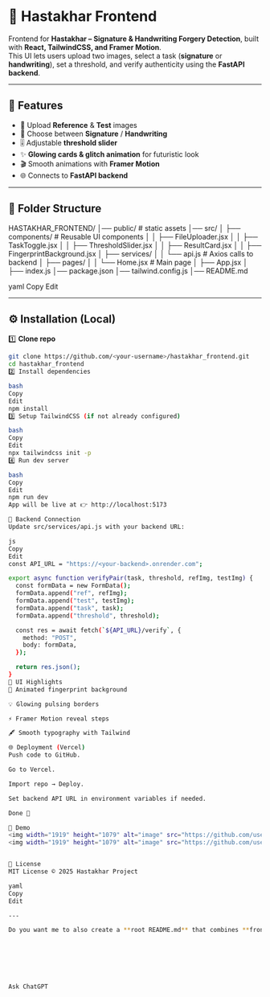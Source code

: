 # 🎨 Hastakhar Frontend

Frontend for **Hastakhar – Signature & Handwriting Forgery Detection**, built with **React, TailwindCSS, and Framer Motion**.  
This UI lets users upload two images, select a task (**signature** or **handwriting**), set a threshold, and verify authenticity using the **FastAPI backend**.

---

## 🚀 Features
- 📂 Upload **Reference** & **Test** images
- 🔄 Choose between **Signature** / **Handwriting**
- 🎚️ Adjustable **threshold slider**
- ✨ **Glowing cards & glitch animation** for futuristic look
- 🎬 Smooth animations with **Framer Motion**
- 🌐 Connects to **FastAPI backend**

---

## 📂 Folder Structure
HASTAKHAR_FRONTEND/
│── public/ # static assets
│── src/
│ ├── components/ # Reusable UI components
│ │ ├── FileUploader.jsx
│ │ ├── TaskToggle.jsx
│ │ ├── ThresholdSlider.jsx
│ │ ├── ResultCard.jsx
│ │ ├── FingerprintBackground.jsx
│ ├── services/
│ │ └── api.js # Axios calls to backend
│ ├── pages/
│ │ └── Home.jsx # Main page
│ ├── App.jsx
│ ├── index.js
│── package.json
│── tailwind.config.js
│── README.md

yaml
Copy
Edit

---

## ⚙️ Installation (Local)

1️⃣ **Clone repo**
```bash
git clone https://github.com/<your-username>/hastakhar_frontend.git
cd hastakhar_frontend
2️⃣ Install dependencies

bash
Copy
Edit
npm install
3️⃣ Setup TailwindCSS (if not already configured)

bash
Copy
Edit
npx tailwindcss init -p
4️⃣ Run dev server

bash
Copy
Edit
npm run dev
App will be live at 👉 http://localhost:5173

🔌 Backend Connection
Update src/services/api.js with your backend URL:

js
Copy
Edit
const API_URL = "https://<your-backend>.onrender.com";

export async function verifyPair(task, threshold, refImg, testImg) {
  const formData = new FormData();
  formData.append("ref", refImg);
  formData.append("test", testImg);
  formData.append("task", task);
  formData.append("threshold", threshold);

  const res = await fetch(`${API_URL}/verify`, {
    method: "POST",
    body: formData,
  });

  return res.json();
}
🎨 UI Highlights
🌌 Animated fingerprint background

💡 Glowing pulsing borders

⚡ Framer Motion reveal steps

🖋️ Smooth typography with Tailwind

🌐 Deployment (Vercel)
Push code to GitHub.

Go to Vercel.

Import repo → Deploy.

Set backend API URL in environment variables if needed.

Done 🚀

📸 Demo
<img width="1919" height="1079" alt="image" src="https://github.com/user-attachments/assets/9ccbbcb0-4499-439e-91ca-45ce0d7cbb7a" />
<img width="1919" height="1079" alt="image" src="https://github.com/user-attachments/assets/0597e1b5-856a-477b-b487-81760b7077d1" />


📜 License
MIT License © 2025 Hastakhar Project

yaml
Copy
Edit

---

Do you want me to also create a **root README.md** that combines **frontend + backend** setup (so new developers can follow one file end-to-end)?







Ask ChatGPT
